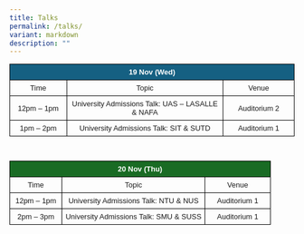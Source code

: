 ```yaml
---
title: Talks
permalink: /talks/
variant: markdown
description: ""
---
```

<style>
  .schedule-table {
    width: 100%;
    border-collapse: collapse;
    font-family: Arial, Helvetica, sans-serif;
    font-size: small;
  }
  .schedule-table th,
  .schedule-table td {
    border: 1px solid black;
    padding: 6px;
    text-align: center;
  }
  .schedule-table th {
    background: #156082; /* default header color */
    color: #ffffff!important;
	text-align:center!important;
  }
  .schedule-table.green th {
    background: #196b24; /* alternate header color */
  }
  /* Consistent column widths */
  .col-time { width: 20%; }
  .col-topic { width: 55%; }
  .col-venue { width: 25%; }
</style>


<table class="schedule-table">
  <tbody><tr>
    <th colspan="3">19 Nov (Wed)</th>
  </tr>
  <tr>
    <td class="col-time">Time</td>
    <td class="col-topic">Topic</td>
    <td class="col-venue">Venue</td>
  </tr>
  <tr>
    <td>12pm – 1pm</td>
    <td>University Admissions Talk: UAS – LASALLE &amp; NAFA</td>
    <td>Auditorium 2</td>
  </tr>
  <tr>
    <td>1pm – 2pm</td>
    <td>University Admissions Talk: SIT &amp; SUTD</td>
    <td>Auditorium 1</td>
  </tr>
</tbody></table>

<br>


<table class="schedule-table green">
  <tbody><tr>
    <th colspan="3">20 Nov (Thu)</th>
  </tr>
  <tr>
    <td class="col-time">Time</td>
    <td class="col-topic">Topic</td>
    <td class="col-venue">Venue</td>
  </tr>
  <tr>
    <td>12pm – 1pm</td>
    <td>University Admissions Talk: NTU &amp; NUS</td>
    <td>Auditorium 1</td>
  </tr>
  <tr>
    <td>2pm – 3pm</td>
    <td>University Admissions Talk: SMU &amp; SUSS</td>
    <td>Auditorium 1</td>
  </tr>
</tbody></table>